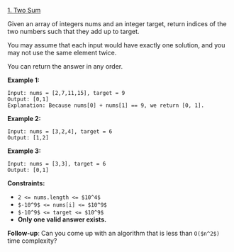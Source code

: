 [1. Two Sum](https://leetcode.com/problems/two-sum/)

Given an array of integers nums and an integer target, return indices of the two numbers such that they add up to target.

You may assume that each input would have exactly one solution, and you may not use the same element twice.

You can return the answer in any order.

**Example 1:**
```
Input: nums = [2,7,11,15], target = 9
Output: [0,1]
Explanation: Because nums[0] + nums[1] == 9, we return [0, 1].
```

**Example 2:**
```
Input: nums = [3,2,4], target = 6
Output: [1,2]
```

**Example 3:**
```
Input: nums = [3,3], target = 6
Output: [0,1]
```

**Constraints:**
* `2 <= nums.length <= $10^4$`
* `$-10^9$ <= nums[i] <= $10^9$`
* `$-10^9$ <= target <= $10^9$`
* **Only one valid answer exists.**

**Follow-up**: Can you come up with an algorithm that is less than `O($n^2$)` time complexity?
